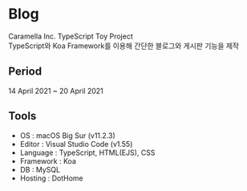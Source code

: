 # Blog
Caramella Inc. TypeScript Toy Project  
TypeScript와 Koa Framework를 이용해 간단한 블로그와 게시판 기능을 제작

## Period
14 April 2021 ~ 20 April 2021  

## Tools
- OS : macOS Big Sur (v11.2.3)
- Editor : Visual Studio Code (v1.55)
- Language : TypeScript, HTML(EJS), CSS
- Framework : Koa
- DB : MySQL
- Hosting : DotHome

## 